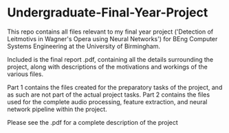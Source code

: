 # Undergraduate-Final-Year-Project
This repo contains all files relevant to my final year project ('Detection of Leitmotivs in Wagner's Opera using Neural Networks') 
for BEng Computer Systems Engineering at the University of Birmingham.


Included is the final report .pdf, containing all the details surrounding the project, along with descriptions of the motivations and 
workings of the various files.


Part 1 contains the files created for the preparatory tasks of the project, and as such are not part of the actual project tasks.
Part 2 contains the files used for the complete audio processing, feature extraction, and neural network pipeline within the project.


Please see the .pdf for a complete description of the project
